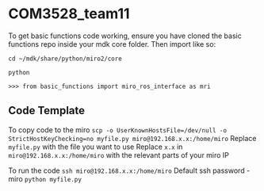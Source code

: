 # COM3528_team11

To get basic functions code working, ensure you have cloned the basic functions repo inside your mdk core folder. Then import like so: 
```
cd ~/mdk/share/python/miro2/core

python

>>> from basic_functions import miro_ros_interface as mri

```

## Code Template
To copy code to the miro
```scp -o UserKnownHostsFile=/dev/null -o StrictHostKeyChecking=no myfile.py miro@192.168.x.x:/home/miro```
Replace ```myfile.py``` with the file you want to use
Replace ```x.x``` in ```miro@192.168.x.x:/home/miro``` with the relevant parts of your miro IP

To run the code
```ssh miro@192.168.x.x:/home/miro```
Default ssh password - miro
```python myfile.py```
